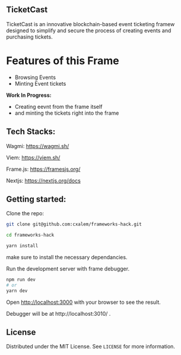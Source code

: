 ## TicketCast

TicketCast is an innovative blockchain-based event ticketing framew designed to simplify and secure the process of creating events and purchasing tickets.

# Features of this Frame

- Browsing Events
- Minting Event tickets

**Work In Progress:**

- Creating eevnt from the frame itself
- and minting the tickets right into the frame

## Tech Stacks:

Wagmi: https://wagmi.sh/

Viem: https://viem.sh/

Frame.js: https://framesjs.org/

Nextjs: https://nextjs.org/docs

## Getting started:

Clone the repo:

```bash
git clone git@github.com:cxalem/frameworks-hack.git

cd frameworks-hack

yarn install
```

make sure to install the necessary dependancies.

Run the development server with frame debugger.

```bash
npm run dev
# or
yarn dev

```

Open [http://localhost:3000](http://localhost:3000) with your browser to see the result.

Debugger will be at http://localhost:3010/ .

## License

Distributed under the MIT License. See `LICENSE` for more information.
